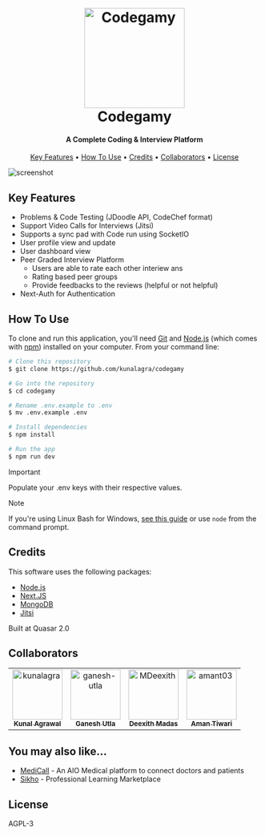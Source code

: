 <h1 align="center">
  <br>
  <a href="https://codegamy.vercel.app/"><img src="https://raw.githubusercontent.com/kunalagra/codegamy/main/public/logo.png" alt="Codegamy" width="200"></a>
  <br>
  Codegamy
  <br>
</h1>

<h4 align="center">A Complete Coding & Interview Platform</h4>

<p align="center">
  <a href="#key-features">Key Features</a> •
  <a href="#how-to-use">How To Use</a> •
  <a href="#credits">Credits</a> •
  <a href="#collaborators">Collaborators</a> •
  <a href="#license">License</a>
</p>

![screenshot](https://raw.githubusercontent.com/kunalagra/codegamy/main/public/screenshot.png)

## Key Features


* Problems & Code Testing (JDoodle API, CodeChef format)
* Support Video Calls for Interviews (Jitsi)
* Supports a sync pad with Code run using SocketIO
* User profile view and update
* User dashboard view
* Peer Graded Interview Platform
  - Users are able to rate each other interiew ans
  - Rating based peer groups
  - Provide feedbacks to the reviews (helpful or not helpful)
* Next-Auth for Authentication

## How To Use

To clone and run this application, you'll need [Git](https://git-scm.com) and [Node.js](https://nodejs.org/en/download/) (which comes with [npm](http://npmjs.com)) installed on your computer. From your command line:

```bash
# Clone this repository
$ git clone https://github.com/kunalagra/codegamy

# Go into the repository
$ cd codegamy

# Rename .env.example to .env
$ mv .env.example .env

# Install dependencies
$ npm install

# Run the app
$ npm run dev
```
> [!IMPORTANT]  
> Populate your .env keys with their respective values. 

> [!NOTE]
> If you're using Linux Bash for Windows, [see this guide](https://www.howtogeek.com/261575/how-to-run-graphical-linux-desktop-applications-from-windows-10s-bash-shell/) or use `node` from the command prompt.

## Credits

This software uses the following packages:

- [Node.js](https://nodejs.org/)
- [Next.JS](https://github.com/vercel/next.js/)
- [MongoDB](https://www.mongodb.com/)
- [Jitsi](https://github.com/jitsi/jitsi)

Built at Quasar 2.0

## Collaborators
<table>
<tr>
    <td align="center">
        <a href="https://github.com/kunalagra">
            <img src="https://avatars.githubusercontent.com/u/66416646?v=4" width="100;" alt="kunalagra"/>
            <br />
            <sub><b>Kunal Agrawal</b></sub>
        </a>
    </td>
    <td align="center">
        <a href="https://github.com/ganesh-utla">
            <img src="https://avatars.githubusercontent.com/u/87692393?v=4" width="100;" alt="ganesh-utla"/>
            <br />
            <sub><b>Ganesh Utla</b></sub>
        </a>
    </td>
    <td align="center">
        <a href="https://github.com/MDeexith">
            <img src="https://avatars.githubusercontent.com/u/88663554?v=4" width="100;" alt="MDeexith"/>
            <br />
            <sub><b>Deexith Madas</b></sub>
        </a>
    </td>
    <td align="center">
        <a href="https://github.com/amant03">
            <img src="https://avatars.githubusercontent.com/u/96176706?v=4" width="100;" alt="amant03"/>
            <br />
            <sub><b>Aman Tiwari</b></sub>
        </a>
    </td>

 </tr>
</table>


## You may also like...

- [MediCall](https://github.com/kunalagra/MediCall) - An AIO Medical platform to connect doctors and patients
- [Sikho](https://github.com/kunalagra/sikho) - Professional Learning Marketplace

## License

AGPL-3
